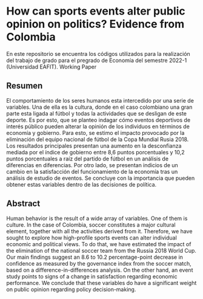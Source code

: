 # How can sports events alter public opinion on politics? Evidence from Colombia
En este repositorio se encuentra los códigos utilizados para la realización del trabajo de grado para el pregrado de Economía del semestre 2022-1 (Universidad EAFIT). Working Paper


## Resumen  
El comportamiento de los seres humanos esta intercedido por una serie de variables. Una de ella es la cultura, donde en el caso colombiano una gran parte esta ligada al fútbol y todas la actividades que se desligan de este deporte. Es por esto, que se planteo indagar cómo eventos deportivos de interés público pueden alterar la opinión de los individuos en términos de economía y gobierno. Para esto, se estimo el impacto provocado por la eliminación del equipo nacional de fútbol de la Copa Mundial Rusia 2018. Los resultados principales presentan una aumento en la desconfianza mediada por el índice de gobierno entre 8,6 puntos porcentuales y 10,2 puntos porcentuales a raíz del partido de fútbol en un análisis de diferencias en diferencias. Por otro lado, se presentan indicios de un cambio en la satisfacción del funcionamiento de la economía tras un análisis de estudio de eventos. Se concluye con la importancia que pueden obtener estas variables dentro de las decisiones de política.

## Abstract
Human behavior is the result of a wide array of variables. One of them is culture. In the case of Colombia, soccer constitutes a major cultural element, together with all the activities derived from it. Therefore, we have sought to explore how high-profile sports events can alter individual economic and political views. To do that, we have estimated the impact of the elimination of the national soccer team from the Russia 2018 World Cup. Our main findings suggest an 8.6 to 10.2 percentage-point decrease in confidence as measured by the governance index from the soccer match, based on a difference-in-differences analysis. On the other hand, an event study points to signs of a change in satisfaction regarding economic performance. We conclude that these variables do have a significant weight on public opinion regarding policy decision-making.
